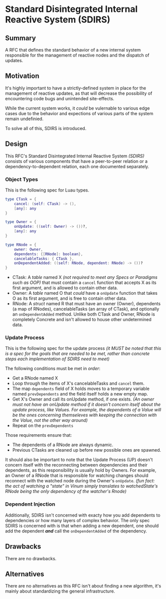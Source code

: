 # Standard Disintegrated Internal Reactive System (SDIRS)
## Summary
A RFC that defines the standard behavior of a new internal system responsible for the management of reactive nodes and the dispatch of updates.

## Motivation
It's highly important to have a strictly-defined system in place for the management of reactive updates, as that will decrease the possibility of encountering code bugs and unintended site-effects.

While the current system works, it *could* be vulernable to various edge cases due to the behavior and expections of various parts of the system remain undefinied.

To solve all of this, SDIRS is introduced.

## Design
This RFC's Standard Disintegrated Internal Reactive System *(SDIRS)* consists of various components that have a peer-to-peer relation or a dependency-to-dependent relation, each one documented separately.

### Object Types
This is the following spec for Luau types.
```lua
type CTask = {
    cancel: (self: CTask) -> (),
    [any]: any
}

type Owner = {
    onUpdate: ((self: Owner) -> ())?,
    [any]: any
}

type RNode = {
    owner: Owner,
    dependents: {[RNode]: boolean},
    cancelableTasks: { CTask },
    onDependentAdded: ((self: RNode, dependent: RNode) -> ())?
}
```
* CTask: A *table* named X *(not required to meet any Specs or Paradigms such as OOP)* that must contain a `cancel` function that accepts X as its first argument, and is allowed to contain other data.
* Owner: A *table* named O that *could* have a `onUpdate` function that takes O as its first argument, and is free to contain other data. 
* RNode: A *struct* named R that must have an owner (Owner), dependents (a map of RNodes), cancelableTasks (an array of CTask), and optionally an `onDependentAdded` method. Unlike both CTask and Owner, RNode is completely Concrete and isn't allowed to house other undetermined data.

### Update Process
This is the following spec for the update process *(it *MUST* be noted that this is a spec for the goals that are needed to be met, rather than concrete steps each implementation of SDIRS need to meet)*

The following conditions must be met in *order*:
* Get a RNode named X
* Loop through the items of X's cancelableTasks and `cancel` them.
* The map `dependents` field of X holds moves to a temporary variable named `prevDependents` and the field itself holds a new empty map.
* Get X's Owner and call its onUpdate method, if one exists. *(An owner must not have an onUpdate method if it doesn't concern itself about the update process, like Values. For example, the dependents of a Value will be the ones concerning themseleves with keeping the connection with the Value, not the other way around)*
* Repeat on the `prevDependents`

Those requirements ensure that:
* The dependents of a RNode are always dynamic. 
* Previous CTasks are cleaned up before new possible ones are spawned.

It should also be important to note that the Update Process (UP) doesn't concern itself with the reconnecting between dependencies and their dependents, as this responsibility is usually hold by Owners. For example, an Owner of a RNode that is responsible for watching changes should reconnect with the watched node during the Owner's `onUpdate`. *(fun fact: the act of watching a "state" in Vinum simply translates to watchedState's RNode being the only dependency of the watcher's Rnode)*


### Dependent Injection
Additionally, SDIRS isn't concerned with exacty how you add dependents to dependencies or how many layers of complex behavior. The only spec SDIRS is concerned with is that when adding a new dependent, one should add the dependent ***and*** call the `onDependentAdded` of the dependency. 


## Drawbacks
There are no drawbacks.

## Alternatives
There are no alternatives as this RFC isn't about finding a new algorithm, it's mainly about standardizing the general infrastructure.